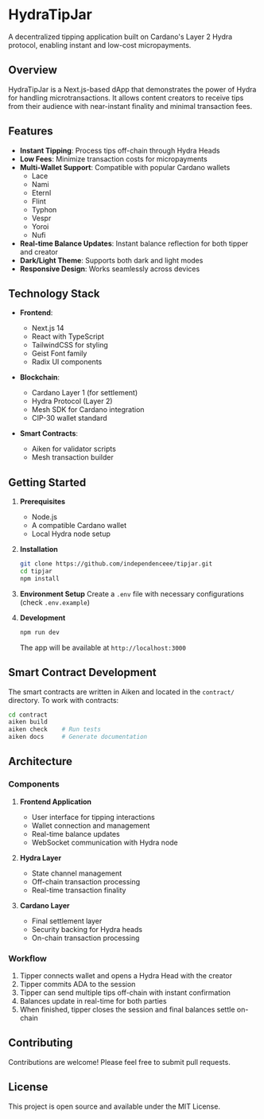 # HydraTipJar

A decentralized tipping application built on Cardano's Layer 2 Hydra protocol, enabling instant and low-cost micropayments.

## Overview

HydraTipJar is a Next.js-based dApp that demonstrates the power of Hydra for handling microtransactions. It allows content creators to receive tips from their audience with near-instant finality and minimal transaction fees.

## Features

-   **Instant Tipping**: Process tips off-chain through Hydra Heads
-   **Low Fees**: Minimize transaction costs for micropayments
-   **Multi-Wallet Support**: Compatible with popular Cardano wallets
    -   Lace
    -   Nami
    -   Eternl
    -   Flint
    -   Typhon
    -   Vespr
    -   Yoroi
    -   Nufi
-   **Real-time Balance Updates**: Instant balance reflection for both tipper and creator
-   **Dark/Light Theme**: Supports both dark and light modes
-   **Responsive Design**: Works seamlessly across devices

## Technology Stack

-   **Frontend**:

    -   Next.js 14
    -   React with TypeScript
    -   TailwindCSS for styling
    -   Geist Font family
    -   Radix UI components

-   **Blockchain**:

    -   Cardano Layer 1 (for settlement)
    -   Hydra Protocol (Layer 2)
    -   Mesh SDK for Cardano integration
    -   CIP-30 wallet standard

-   **Smart Contracts**:
    -   Aiken for validator scripts
    -   Mesh transaction builder

## Getting Started

1. **Prerequisites**

    - Node.js
    - A compatible Cardano wallet
    - Local Hydra node setup

2. **Installation**

    ```bash
    git clone https://github.com/independenceee/tipjar.git
    cd tipjar
    npm install
    ```

3. **Environment Setup**
   Create a `.env` file with necessary configurations (check `.env.example`)

4. **Development**
    ```bash
    npm run dev
    ```
    The app will be available at `http://localhost:3000`

## Smart Contract Development

The smart contracts are written in Aiken and located in the `contract/` directory. To work with contracts:

```bash
cd contract
aiken build
aiken check    # Run tests
aiken docs     # Generate documentation
```

## Architecture

### Components

1. **Frontend Application**

    - User interface for tipping interactions
    - Wallet connection and management
    - Real-time balance updates
    - WebSocket communication with Hydra node

2. **Hydra Layer**

    - State channel management
    - Off-chain transaction processing
    - Real-time transaction finality

3. **Cardano Layer**
    - Final settlement layer
    - Security backing for Hydra heads
    - On-chain transaction processing

### Workflow

1. Tipper connects wallet and opens a Hydra Head with the creator
2. Tipper commits ADA to the session
3. Tipper can send multiple tips off-chain with instant confirmation
4. Balances update in real-time for both parties
5. When finished, tipper closes the session and final balances settle on-chain

## Contributing

Contributions are welcome! Please feel free to submit pull requests.

## License

This project is open source and available under the MIT License.